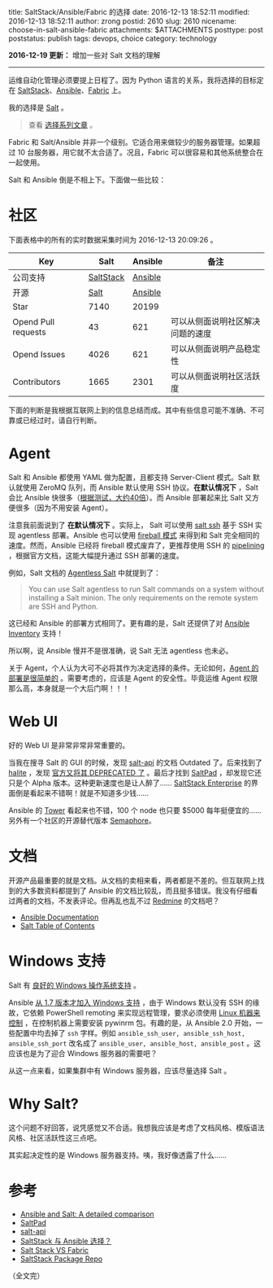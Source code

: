 title: SaltStack/Ansible/Fabric 的选择
date: 2016-12-13 18:52:11
modified: 2016-12-13 18:52:11
author: zrong
postid: 2610
slug: 2610
nicename: choose-in-salt-ansible-fabric
attachments: $ATTACHMENTS
posttype: post
poststatus: publish
tags: devops, choice
category: technology

**2016-12-19 更新：** 增加一些对 Salt 文档的理解

----

运维自动化管理必须要提上日程了。因为 Python 语言的关系，我将选择的目标定在 [SaltStack][salt]、[Ansible][ansible]、[Fabric][fabric] 上。

我的选择是 [Salt][saltgit] 。 <!--more-->

> 查看 [选择系列文章][choice] 。

Fabric 和 Salt/Ansible 并非一个级别。它适合用来做较少的服务器管理。如果超过 10 台服务器，用它就不太合适了。况且，Fabric 可以很容易和其他系统整合在一起使用。

Salt 和 Ansible 倒是不相上下。下面做一些比较：

# 社区

下面表格中的所有的实时数据采集时间为 2016-12-13 20:09:26 。

| Key | Salt | Ansible | 备注 |
|----|----|----|----|
| 公司支持 | [SaltStack][salt] | [Ansible][ansible] ||
| 开源 | [Salt][saltgit] | [Ansible][ansiblegit] ||
| Star | 7140 | 20199 ||
| Opend Pull requests | 43 | 621 | 可以从侧面说明社区解决问题的速度 |
| Opend Issues | 4026 | 621 | 可以从侧面说明产品稳定性 |
| Contributors | 1665 | 2301 | 可以从侧面说明社区活跃度 |

下面的判断是我根据互联网上到的信息总结而成。其中有些信息可能不准确、不可靠或已经过时，请自行判断。

# Agent

Salt 和 Ansible 都使用 YAML 做为配置，且都支持 Server-Client 模式。Salt 默认就使用 ZeroMQ 队列，而 Ansible 默认使用 SSH 协议。**在默认情况下** ，Salt 会比 Ansible 快很多（[根据测试，大约40倍][7]）。而 Ansible 部署起来比 Salt 又方便很多（因为不用安装 Agent）。

注意我前面说到了 **在默认情况下** 。实际上， Salt 可以使用 [salt ssh][4] 基于 SSH 实现 agentless 部署。Ansible 也可以使用 [fireball 模式][5] 来得到和 Salt 完全相同的速度。然而，Ansible 已经将 fireball 模式废弃了，更推荐使用 SSH 的 [pipelining][6] ，根据官方文档，这能大幅提升通过 SSH 部署的速度。

例如，Salt 文档的 [Agentless Salt][21] 中就提到了：

> You can use Salt agentless to run Salt commands on a system without installing a Salt minion. The only requirements on the remote system are SSH and Python.

这已经和 Ansible 的部署方式相同了。更有趣的是，Salt 还提供了对 [Ansible Inventory][22] 支持！

所以啊，说 Ansible 慢并不是很准确，说 Salt 无法 agentless 也未必。

关于 Agent，个人认为大可不必将其作为决定选择的条件。无论如何，[Agent 的部署是很简单的][8] 。需要考虑的，应该是 Agent 的安全性。毕竟运维 Agent 权限那么高，本身就是一个大后门啊！！！

# Web UI

好的 Web UI 是非常非常非常重要的。

当我在搜寻 Salt 的 GUI 的时候，发现 [salt-api][3] 的文档 Outdated 了。后来找到了 [halite][9] ，发现 [官方又将其 DEPRECATED 了][11] 。最后才找到 [SaltPad][2] ，却发现它还只是个 Alpha 版本。这种更新速度也是让人醉了…… [SaltStack Enterprise][10] 的界面倒是看起来不错啊！就是不知道多少钱……

Ansible 的 [Tower][13] 看起来也不错，100 个 node 也只要 $5000 每年挺便宜的…… 另外有一个社区的开源替代版本 [Semaphore][14]。

# 文档

开源产品最重要的就是文档。从文档的卖相来看，两者都是不差的。但互联网上找到的大多数资料都提到了 Ansible 的文档比较乱，而且挺多错误。我没有仔细看过两者的文档，不发表评论。但再乱也乱不过 [Redmine][17] 的文档吧？

- [Ansible Documentation][15]
- [Salt Table of Contents][16]

# Windows 支持

Salt 有 [良好的 Windows 操作系统支持][18] 。

Ansible [从 1.7 版本才加入 Windows 支持][19] ，由于 Windows 默认没有 SSH 的缘故，它依赖 PowerShell remoting 来实现远程管理，要求必须使用 [Linux 机器来控制][20] ，在控制机器上需要安装 pywinrm 包。有趣的是，从 Ansible 2.0 开始，一些配置中均去掉了 `ssh` 字样。例如 `ansible_ssh_user, ansible_ssh_host, ansible_ssh_port` 改名成了 `ansible_user, ansible_host, ansible_post` 。这应该也是为了迎合 Windows 服务器的需要吧？

从这一点来看，如果集群中有 Windows 服务器，应该尽量选择 Salt 。

# Why Salt?

这个问题不好回答，说凭感觉又不合适。我想我应该是考虑了文档风格、模版语法风格、社区活跃性这三点吧。

其实起决定性的是 Windows 服务器支持。咦，我好像透露了什么……

# 参考

- [Ansible and Salt: A detailed comparison][1]
- [SaltPad][2]
- [salt-api][3]
- [SaltStack 与 Ansible 选择？][7]
- [Salt Stack VS Fabric][11]
- [SaltStack Package Repo][8]

（全文完）

[1]: https://missingm.co/2013/06/ansible-and-salt-a-detailed-comparison/
[2]: https://github.com/Lothiraldan/saltpad
[3]: http://salt-api.readthedocs.io/en/latest/
[4]: https://docs.saltstack.com/en/latest/topics/ssh/index.html
[5]: http://docs.ansible.com/ansible/fireball_module.html
[6]: http://docs.ansible.com/ansible/intro_configuration.html#pipelining
[7]: https://www.zhihu.com/question/22707761/answer/89009567
[8]: https://repo.saltstack.com/
[9]: https://github.com/saltstack/halite
[10]: https://saltstack.com/saltstack-enterprise/
[11]: https://groups.google.com/forum/#!msg/salt-users/rmMWLSaw0RY/N5PGRqDkwQgJ
[12]: https://www.reddit.com/r/Python/comments/uxgr1/salt_stack_vs_fabric/
[13]: https://www.ansible.com/tower
[14]: https://github.com/ansible-semaphore/semaphore
[15]: http://docs.ansible.com/ansible/index.html
[16]: https://docs.saltstack.com/en/latest/contents.html
[17]: http://zengrong.net/post/2606.htm
[18]: https://repo.saltstack.com/#windows
[19]: http://docs.ansible.com/ansible/intro_windows.html
[20]: http://docs.ansible.com/ansible/intro_windows.html#reminder-you-must-have-a-linux-control-machine
[21]: https://docs.saltstack.com/en/getstarted/ssh/index.html
[22]: https://docs.saltstack.com/en/latest/ref/roster/all/salt.roster.ansible.html


[choice]: http://zengrong.net/post/tag/choice
[fabric]: http://www.fabfile.org/
[salt]: http://www.saltstack.com/
[saltgit]: https://github.com/saltstack/salt
[ansible]: https://www.ansible.com/
[ansiblegit]: https://github.com/ansible/ansible
